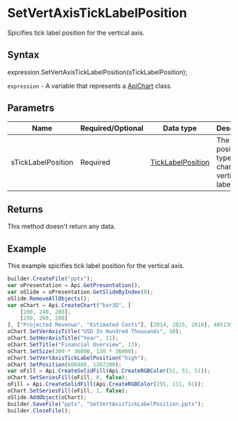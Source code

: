 # SetVertAxisTickLabelPosition

Spicifies tick label position for the vertical axis.

## Syntax

expression.SetVertAxisTickLabelPosition(sTickLabelPosition);

`expression` - A variable that represents a [ApiChart](../ApiChart.md) class.

## Parametrs

| **Name** | **Required/Optional** | **Data type** | **Description** |
| ------------- | ------------- | ------------- | ------------- |
| sTickLabelPosition | Required | [TickLabelPosition](../../../Enumerations/TickLabelPosition.md) | The position type of the chart vertical tick labels. |

## Returns

This method doesn't return any data.

## Example

This example spicifies tick label position for the vertical axis.

```javascript
builder.CreateFile("pptx");
var oPresentation = Api.GetPresentation();
var oSlide = oPresentation.GetSlideByIndex(0);
oSlide.RemoveAllObjects();
var oChart = Api.CreateChart("bar3D", [
	[200, 240, 280],
	[250, 260, 280]
], ["Projected Revenue", "Estimated Costs"], [2014, 2015, 2016], 4051300, 2347595, 24);
oChart.SetVerAxisTitle("USD In Hundred Thousands", 10);
oChart.SetHorAxisTitle("Year", 11);
oChart.SetTitle("Financial Overview", 13);
oChart.SetSize(300 * 36000, 130 * 36000);
oChart.SetVertAxisTickLabelPosition("high");
oChart.SetPosition(608400, 1267200);
var oFill = Api.CreateSolidFill(Api.CreateRGBColor(51, 51, 51));
oChart.SetSeriesFill(oFill, 0, false);
oFill = Api.CreateSolidFill(Api.CreateRGBColor(255, 111, 61));
oChart.SetSeriesFill(oFill, 1, false);
oSlide.AddObject(oChart);
builder.SaveFile("pptx", "SetVertAxisTickLabelPosition.pptx");
builder.CloseFile();
```
